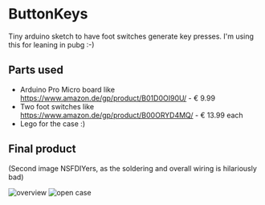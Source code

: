 # ButtonKeys
Tiny arduino sketch to have foot switches generate key presses. I'm using this for leaning in pubg :-)

## Parts used
 * Arduino Pro Micro board like https://www.amazon.de/gp/product/B01D0OI90U/ - € 9.99
 * Two foot switches  like https://www.amazon.de/gp/product/B00ORYD4MQ/ - € 13.99 each
 * Lego for the case :)

## Final product
(Second image NSFDIYers, as the soldering and overall wiring is hilariously bad)

![overview](https://imgur.com/pltB6Se)
![open case](https://imgur.com/De2ME7T)

